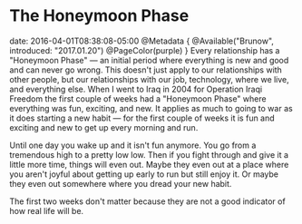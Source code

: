 # The Honeymoon Phase
date: 2016-04-01T08:38:08-05:00
@Metadata {
  @Available("Brunow", introduced: "2017.01.20")
  @PageColor(purple)
}
Every relationship has a "Honeymoon Phase" &mdash; an initial period where everything is new and good and can never go wrong. This doesn't just apply to our relationships with other people, but our relationships with our job, technology, where we live, and everything else. When I went to Iraq in 2004 for Operation Iraqi Freedom the first couple of weeks had a "Honeymoon Phase" where everything was fun, exciting, and new. It applies as much to going to war as it does starting a new habit &mdash; for the first couple of weeks it is fun and exciting and new to get up every morning and run.

Until one day you wake up and it isn't fun anymore. You go from a tremendous high to a pretty low low. Then if you fight through and give it a little more time, things will even out. Maybe they even out at a place where you aren't joyful about getting up early to run but still enjoy it. Or maybe they even out somewhere where you dread your new habit.

The first two weeks don't matter because they are not a good indicator of how real life will be. 
